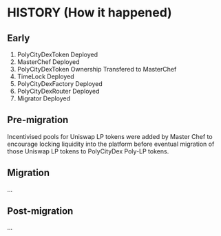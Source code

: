 # HISTORY (How it happened)

## Early

1. PolyCityDexToken Deployed
2. MasterChef Deployed
3. PolyCityDexToken Ownership Transfered to MasterChef
4. TimeLock Deployed
5. PolyCityDexFactory Deployed
6. PolyCityDexRouter Deployed
7. Migrator Deployed

## Pre-migration

Incentivised pools for Uniswap LP tokens were added by Master Chef to encourage locking liquidity into the platform before eventual migration of those Uniswap LP tokens to PolyCityDex Poly-LP tokens.

## Migration

...

## Post-migration

...
